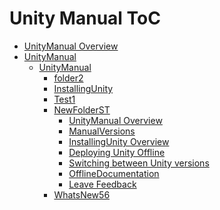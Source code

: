 Unity Manual ToC
================
 - [UnityManual Overview](UnityManual_1.md)
 - [UnityManual]()
	 - [UnityManual]()
		 - [folder2]()
		 - [InstallingUnity]()
		 - [Test1]()
		 - [NewFolderST]()
			 - [UnityManual Overview](UnityManual.md)
			 - [ManualVersions](ManualVersions.md)
			 - [InstallingUnity Overview](InstallingUnity.md)
			 - [Deploying Unity Offline](DeployingUnityOffline.md)
			 - [Switching between Unity versions](SwitchingDocumentationVersions.md)
			 - [OfflineDocumentation](OfflineDocumentation.md)
			 - [Leave Feedback](LeaveFeedback.md)
		 - [WhatsNew56](WhatsNew56.md)

